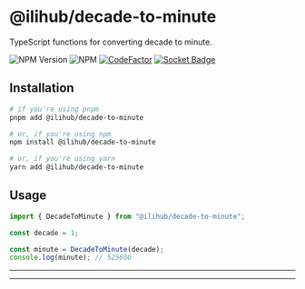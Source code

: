 # @ilihub/decade-to-minute

TypeScript functions for converting decade to minute.

![NPM Version](https://img.shields.io/npm/v/%40ilihub%2Fdecade-to-minute?color=33cd56&logo=npm)
![NPM](https://img.shields.io/npm/l/%40ilihub%2Fdecade-to-minute)
[![CodeFactor](https://www.codefactor.io/repository/github/ilihub/npm/badge)](https://www.codefactor.io/repository/github/ilihub/npm)
[![Socket Badge](https://socket.dev/api/badge/npm/package/@ilihub/decade-to-minute)](https://socket.dev/npm/package/@ilihub/decade-to-minute)

## Installation

```bash
# if you're using pnpm
pnpm add @ilihub/decade-to-minute

# or, if you're using npm
npm install @ilihub/decade-to-minute

# or, if you're using yarn
yarn add @ilihub/decade-to-minute
```

## Usage

```javascript
import { DecadeToMinute } from "@ilihub/decade-to-minute";

const decade = 1;

const minute = DecadeToMinute(decade);
console.log(minute); // 525600
```

---

<!-- sponsors_and_backers_section_start -->

<!-- sponsors_and_backers_section_end -->

---
